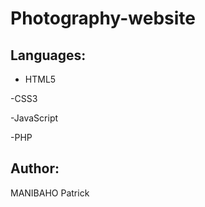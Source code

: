 # Photography-website
## Languages:

- HTML5

-CSS3

-JavaScript

-PHP

## Author:
MANIBAHO Patrick

